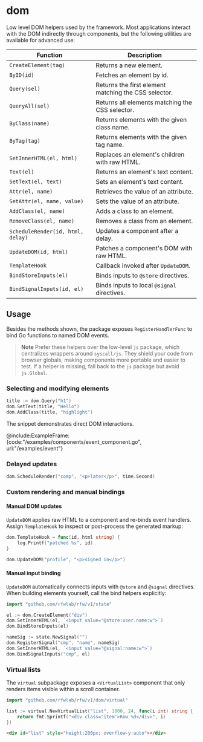 # dom

Low level DOM helpers used by the framework. Most applications interact
with the DOM indirectly through components, but the following utilities
are available for advanced use:

| Function | Description |
| --- | --- |
| `CreateElement(tag)` | Returns a new element. |
| `ByID(id)` | Fetches an element by id. |
| `Query(sel)` | Returns the first element matching the CSS selector. |
| `QueryAll(sel)` | Returns all elements matching the CSS selector. |
| `ByClass(name)` | Returns elements with the given class name. |
| `ByTag(tag)` | Returns elements with the given tag name. |
| `SetInnerHTML(el, html)` | Replaces an element's children with raw HTML. |
| `Text(el)` | Returns an element's text content. |
| `SetText(el, text)` | Sets an element's text content. |
| `Attr(el, name)` | Retrieves the value of an attribute. |
| `SetAttr(el, name, value)` | Sets the value of an attribute. |
| `AddClass(el, name)` | Adds a class to an element. |
| `RemoveClass(el, name)` | Removes a class from an element. |
| `ScheduleRender(id, html, delay)` | Updates a component after a delay. |
| `UpdateDOM(id, html)` | Patches a component's DOM with raw HTML. |
| `TemplateHook` | Callback invoked after `UpdateDOM`. |
| `BindStoreInputs(el)` | Binds inputs to `@store` directives. |
| `BindSignalInputs(id, el)` | Binds inputs to local `@signal` directives. |

## Usage

Besides the methods shown, the package exposes `RegisterHandlerFunc` to bind
Go functions to named DOM events.

> **Note**
> Prefer these helpers over the low-level `js` package, which centralizes
> wrappers around `syscall/js`. They shield your code from browser globals,
> making components more portable and easier to test. If a helper is missing,
> fall back to the `js` package but avoid `js.Global`.

### Selecting and modifying elements

```go
title := dom.Query("h1")
dom.SetText(title, "Hello")
dom.AddClass(title, "highlight")
```

The snippet demonstrates direct DOM interactions.

@include:ExampleFrame:{code:"/examples/components/event_component.go", uri:"/examples/event"}

### Delayed updates

```go
dom.ScheduleRender("comp", "<p>later</p>", time.Second)
```

### Custom rendering and manual bindings

#### Manual DOM updates

`UpdateDOM` applies raw HTML to a component and re-binds event handlers.
Assign `TemplateHook` to inspect or post-process the generated markup:

```go
dom.TemplateHook = func(id, html string) {
    log.Printf("patched %s", id)
}

dom.UpdateDOM("profile", "<p>signed in</p>")
```

#### Manual input binding

`UpdateDOM` automatically connects inputs with `@store` and `@signal`
directives. When building elements yourself, call the bind helpers
explicitly:

```go
import "github.com/rfwlab/rfw/v1/state"

el := dom.CreateElement("div")
dom.SetInnerHTML(el, `<input value="@store:user.name:w">`)
dom.BindStoreInputs(el)

nameSig := state.NewSignal("")
dom.RegisterSignal("cmp", "name", nameSig)
dom.SetInnerHTML(el, `<input value="@signal:name:w">`)
dom.BindSignalInputs("cmp", el)
```

### Virtual lists

The `virtual` subpackage exposes a `<VirtualList>` component that only renders
items visible within a scroll container.

```go
import "github.com/rfwlab/rfw/v1/dom/virtual"

list := virtual.NewVirtualList("list", 1000, 24, func(i int) string {
    return fmt.Sprintf("<div class='item'>Row %d</div>", i)
})
```

```html
<div id="list" style="height:200px; overflow-y:auto"></div>
```
